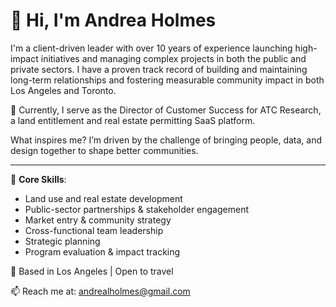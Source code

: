 # 👋 Hi, I'm Andrea Holmes

I'm a client-driven leader with over 10 years of experience launching high-impact initiatives and managing complex projects 
in both the public and private sectors. I have a proven track record of building and maintaining long-term relationships and fostering measurable community impact in both Los Angeles and Toronto. 

💼 Currently, I serve as the Director of Customer Success for ATC Research, a land entitlement and real estate permitting SaaS platform. 

What inspires me?
I’m driven by the challenge of bringing people, data, and design together to shape better communities. 

---

📌 **Core Skills**:
- Land use and real estate development
- Public-sector partnerships & stakeholder engagement  
- Market entry & community strategy  
- Cross-functional team leadership  
- Strategic planning   
- Program evaluation & impact tracking  

📍 Based in Los Angeles | Open to travel

📫 Reach me at: andrealholmes@gmail.com
